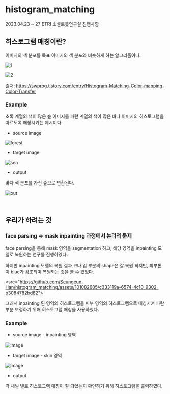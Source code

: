 # histogram_matching
2023.04.23 ~ 27 ETRI 소셜로봇연구실 진행사항
 
## 히스토그램 매칭이란?

이미지의 색 분포를 목표 이미지의 색 분포와 비슷하게 하는 알고리즘이다.

![1](https://github.com/Seungeun-Han/histogram_matching/assets/101082685/22f210fd-ad54-4c4e-b370-29930ab8c4d0)

![2](https://github.com/Seungeun-Han/histogram_matching/assets/101082685/7606f7f5-603b-47ec-a041-341c59be26e3)

출처: https://swprog.tistory.com/entry/Histogram-Matching-Color-mapping-Color-Transfer


### Example
초록 계열의 색이 많은 숲 이미지를 파란 계열의 색이 많은 바다 이미지의 히스토그램을 따르도록 매칭시키는 예시이다.

- source image

![forest](https://github.com/Seungeun-Han/histogram_matching/assets/101082685/42d50d5f-c6d6-4620-9c99-eeb40634ef43)


- target image

![sea](https://github.com/Seungeun-Han/histogram_matching/assets/101082685/cc3aae70-b257-4e41-a7e0-18b0f0df03e7)

- output

바다 색 분포를 가진 숲으로 변환된다.

![out](https://github.com/Seungeun-Han/histogram_matching/assets/101082685/72119d4f-a929-4c2c-ab45-4de27733bcf8)

<br>

## 우리가 하려는 것

### face parsing → mask inpainting 과정에서 논리적 문제

face parsing을 통해 mask 영역을 segmentation 하고, 해당 영역을 inpainting 모델로 복원하는 연구를 진행하였다.

하지만 inpainting 모델의 복원 결과 코나 입 부분의 shape은 잘 복원 되지만, 피부톤이 blue가 강조되며 복원되는 것을 볼 수 있었다.

<src="https://github.com/Seungeun-Han/histogram_matching/assets/101082685/c333119a-6574-4c10-9302-b3084782bd82">

그래서 inpainting 된 영역의 히스토그램을 피부 영역의 히스토그램으로 매칭시켜 파란 부분 보정하기 위해 히스토그램 매칭을 사용하였다.


### Example

- source image - inpainting 영역

![image](https://github.com/Seungeun-Han/histogram_matching/assets/101082685/654f280c-6c30-4ba6-a404-7756fffcbf1d)

- target image - skin 영역

![image](https://github.com/Seungeun-Han/histogram_matching/assets/101082685/86a136a4-852d-4de2-b863-e3dfcc2f7f18)

- output

각 채널 별로 히스토그램 매칭이 잘 되었는지 확인하기 위해 히스토그램을 출력하였다.

